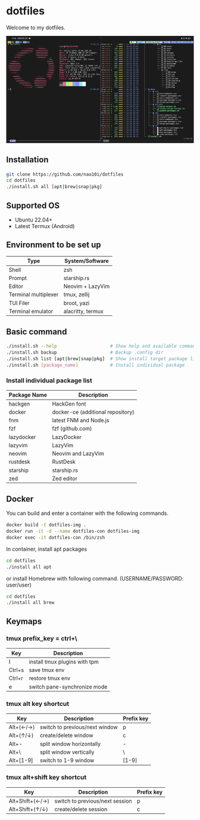 # dotfiles

Welcome to my dotfiles.

![terminal-sample](data/images/terminal.png "terminal sample")

## Installation

```sh
git clone https://github.com/nao10i/dotfiles
cd dotfiles
./install.sh all [apt|brew|snap|pkg]
```

## Supported OS

- Ubuntu 22.04+
- Latest Termux (Android)

## Environment to be set up

| Type                 | System/Software     |
| -------------------- | ------------------- |
| Shell                | zsh                 |
| Prompt               | starship.rs         |
| Editor               | Neovim + LazyVim    |
| Terminal multiplexer | tmux, zellij        |
| TUI Filer            | broot, yazi         |
| Terminal emulator    | alacritty, termux   |

## Basic command

```sh
./install.sh --help                    # Show help and available commands
./install.sh backup                    # Backup .config dir
./install.sh list [apt|brew|snap|pkg]  # Show install target package list
./install.sh [package_name]            # Install individual package
```

### Install individual package list

| Package Name  | Description                       |
| ------------- | --------------------------------- |
| hackgen       | HackGen font                      |
| docker        | docker-ce (additional repository) |
| fnm           | latest FNM and Node.js            |
| fzf           | fzf (github.com)                  |
| lazydocker    | LazyDocker                        |
| lazyvim       | LazyVim                           |
| neovim        | Neovim and LazyVim                |
| rustdesk      | RustDesk                          |
| starship      | starship.rs                       |
| zed           | Zed editor                        |

## Docker

You can build and enter a container with the following commands.

```sh
docker build -t dotfiles-img .
docker run -it -d --name dotfiles-con dotfiles-img
docker exec -it dotfiles-con /bin/zsh
```

In container, install apt packages

```sh
cd dotfiles
./install all apt
```

or install Homebrew with following command. (USERNAME/PASSWORD: user/user)

```sh
cd dotfiles
./install all brew
```

## Keymaps
### tmux prefix_key = ctrl+\
| Key           | Description                   |
| ------------- | ------------------------------|
| I             | install tmux plugins with tpm |
| Ctrl+s        | save tmux env                 |
| Ctrl+r        | restore tmux env              |
| e             | switch pane-synchronize mode  |

### tmux alt key shortcut
| Key       | Description                     | Prefix key     |
| --------- | ------------------------------- | -------------- |
| Alt+(←/→) | switch to previous/next window  | p              |
| Alt+(↑/↓) | create/delete window            | c              |
| Alt+-     | split window horizontally       | -              |
| Alt+\     | split window vertically         | \              |
| Alt+[1-9] | switch to 1-9 window            | [1-9]          |

### tmux alt+shift key shortcut
| Key             | Description                     | Prefix key     |
| --------------- | ------------------------------- | -------------- |
| Alt+Shift+(←/→) | switch to previous/next session | p              |
| Alt+Shift+(↑/↓) | create/delete session           | c              |